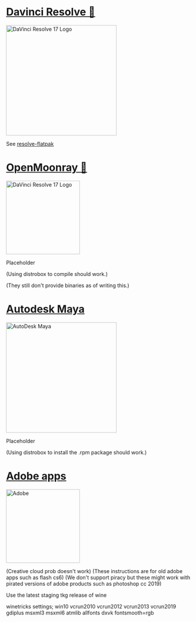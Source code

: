 # [Davinci Resolve 🎥](https://www.blackmagicdesign.com/products/davinciresolve)
<img src="https://upload.wikimedia.org/wikipedia/commons/9/90/DaVinci_Resolve_17_logo.svg" alt="DaVinci Resolve 17 Logo" width="300"/>

See [resolve-flatpak](https://gitgud.io/Twig6943/resolve-flatpak)

# [OpenMoonray 🌙](https://github.com/dreamworksanimation/openmoonray)

<img src="https://avatars.githubusercontent.com/u/1458180?s=200&v=4" alt="DaVinci Resolve 17 Logo" width="200"/>

Placeholder

(Using distrobox to compile should work.) 

(They still don't provide binaries as of writing this.)

# [Autodesk Maya](https://www.autodesk.com/products/maya/overview)
<img src="https://i.pinimg.com/originals/a6/a4/bf/a6a4bfb514e96ecf6fdbb6cce692cc48.png" alt="AutoDesk Maya" width="300"/>

Placeholder

(Using distrobox to install the .rpm package should work.)

# [Adobe apps](https://adobe.com/) 

<img src="https://www.edigitalagency.com.au/wp-content/uploads/Adobe-logo-png-red-vertical-218x300.png" alt="Adobe" width="200"/>

(Creative cloud prob doesn't work) (These instructions are for old adobe apps such as flash cs6) (We don't support piracy but these might work with pirated versions of adobe products such as photoshop cc 2019)

Use the latest staging tkg release of wine

winetricks settings; win10 vcrun2010 vcrun2012 vcrun2013 vcrun2019 gdiplus msxml3 msxml6 atmlib allfonts dxvk
fontsmooth=rgb
